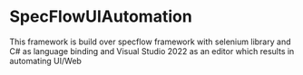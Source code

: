 # SpecFlowUIAutomation
This framework is build over specflow framework with selenium library and C# as language binding and Visual Studio 2022 as an editor which results in automating UI/Web
